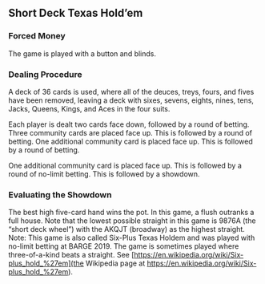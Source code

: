 Short Deck Texas Hold’em
--------------------------

### Forced Money

The game is played with a button and blinds. 

### Dealing Procedure

A deck of 36 cards is used, where all of the deuces, treys, fours, and fives
have been removed, leaving a deck with sixes, sevens, eights, nines, tens,
Jacks, Queens, Kings, and Aces in the four suits.

Each player is dealt two cards face down, followed by a round of betting.
Three community cards are placed face up. This is followed by a round of betting.
One additional community card is placed face up. This is followed by a round of
betting.

One additional community card is placed face up. This is followed by a round of
no-limit betting. This is followed by a showdown.

### Evaluating the Showdown

The best high five-card hand wins the pot. In this game, a flush outranks a
full house. Note that the lowest possible straight in this game is 9876A (the
“short deck wheel”) with the AKQJT (broadway) as the highest straight.  Note:
This game is also called Six-Plus Texas Holdem and was played with no-limit
betting at BARGE 2019. The game is sometimes played where three-of-a-kind beats
a straight. See
[https://en.wikipedia.org/wiki/Six-plus_hold_%27em](the Wikipedia page at https://en.wikipedia.org/wiki/Six-plus_hold_%27em).
